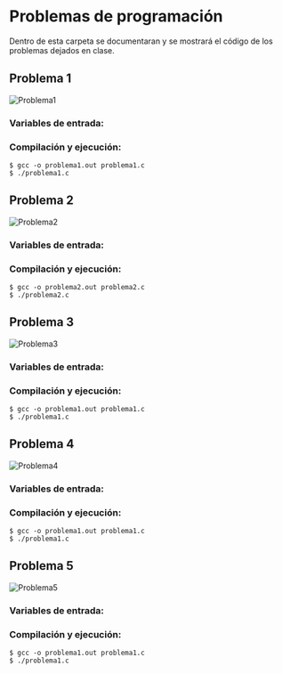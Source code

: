 # Problemas de programación
Dentro de esta carpeta se documentaran y se mostrará el código de los problemas dejados en clase.

## Problema 1
![Problema1](/2022LabSimu201907400/Problemas_Programacion/Imagenes/P1.png)
### Variables de entrada:
### Compilación y ejecución:
```
$ gcc -o problema1.out problema1.c
$ ./problema1.c
```

## Problema 2
![Problema2](/2022LabSimu201907400/Problemas_Programacion/Imagenes/P2.png)
### Variables de entrada:
### Compilación y ejecución:
```
$ gcc -o problema2.out problema2.c
$ ./problema2.c
```

## Problema 3
![Problema3](/2022LabSimu201907400/Problemas_Programacion/Imagenes/P3.png)
### Variables de entrada:
### Compilación y ejecución:
```
$ gcc -o problema1.out problema1.c
$ ./problema1.c
```

## Problema 4
![Problema4](/2022LabSimu201907400/Problemas_Programacion/Imagenes/P4.png)
### Variables de entrada:
### Compilación y ejecución:
```
$ gcc -o problema1.out problema1.c
$ ./problema1.c
```

## Problema 5
![Problema5](/2022LabSimu201907400/Problemas_Programacion/Imagenes/P5.png)
### Variables de entrada:
### Compilación y ejecución:
```
$ gcc -o problema1.out problema1.c
$ ./problema1.c
```
